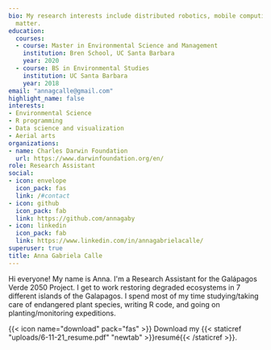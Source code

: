 ```yaml
---
bio: My research interests include distributed robotics, mobile computing and programmable
  matter.
education:
  courses:
  - course: Master in Environmental Science and Management
    institution: Bren School, UC Santa Barbara
    year: 2020
  - course: BS in Environmental Studies 
    institution: UC Santa Barbara
    year: 2018
email: "annagcalle@gmail.com"
highlight_name: false
interests:
- Environmental Science
- R programming
- Data science and visualization
- Aerial arts
organizations:
- name: Charles Darwin Foundation
  url: https://www.darwinfoundation.org/en/
role: Research Assistant
social:
- icon: envelope
  icon_pack: fas
  link: /#contact
- icon: github
  icon_pack: fab
  link: https://github.com/annagaby
- icon: linkedin
  icon_pack: fab
  link: https://www.linkedin.com/in/annagabrielacalle/
superuser: true
title: Anna Gabriela Calle
---
```


Hi everyone! My name is Anna. I'm a Research Assistant for the Galápagos Verde 2050 Project. I get to work restoring degraded ecosystems in 7 different islands of the Galapagos. I spend most of my time studying/taking care of endangered plant species, writing R code, and going on planting/monitoring expeditions.

{{< icon name="download" pack="fas" >}} Download my {{< staticref "uploads/6-11-21_resume.pdf" "newtab" >}}resumé{{< /staticref >}}.
